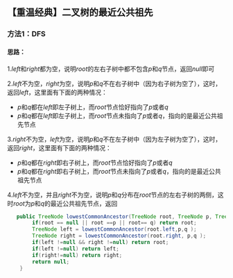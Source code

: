 ## 【重温经典】二叉树的最近公共祖先



### 方法1：DFS

#### 思路：

1.$left$和$right$都为空，说明$root$的左右子树中都不包含$p$和$q$节点，返回$null$即可

2.$left$不为空，$right$为空，说明$p$和$q$不在右子树中（因为右子树为空了），这时，返回$left$，这里面有下面的两种情况：

- $p$和$q$都在$left$即左子树上，而$root$节点恰好指向了$p$或者$q$
- $p$和$q$都在$left$即左子树上，而$root$节点未指向了$p$或者$q$​，指向的是最近公共祖先节点

3.$right$​​不为空，$left$​​为空，说明$p$​​和$q$​​不在左子树中（因为左子树为空了），这时，返回$right$​​，这里面有下面的两种情况：

- $p$​和$q$​都在$right$​即右子树上，而$root$​节点恰好指向了$p$​或者$q$​
- $p$​和$q$​都在$right$​即右子树上，而$root$​节点未指向了$p$​或者$q$​​，指向的是最近公共祖先节点

4.$left$不为空，并且$right$不为空，说明$p$和$q$分布在$root$节点的左右子树的两侧，这时$root$为$p$和$q$的最近公共祖先节点，返回

```java
   public TreeNode lowestCommonAncestor(TreeNode root, TreeNode p, TreeNode q) {
        if(root == null || root ==p || root== q) return root;
        TreeNode left = lowestCommonAncestor(root.left,p,q );
        TreeNode right = lowestCommonAncestor(root.right, p,q );
        if(left !=null && right !=null) return root;
        if(left !=null) return left;
        if(right!=null) return right;
        return null;
    }
```





